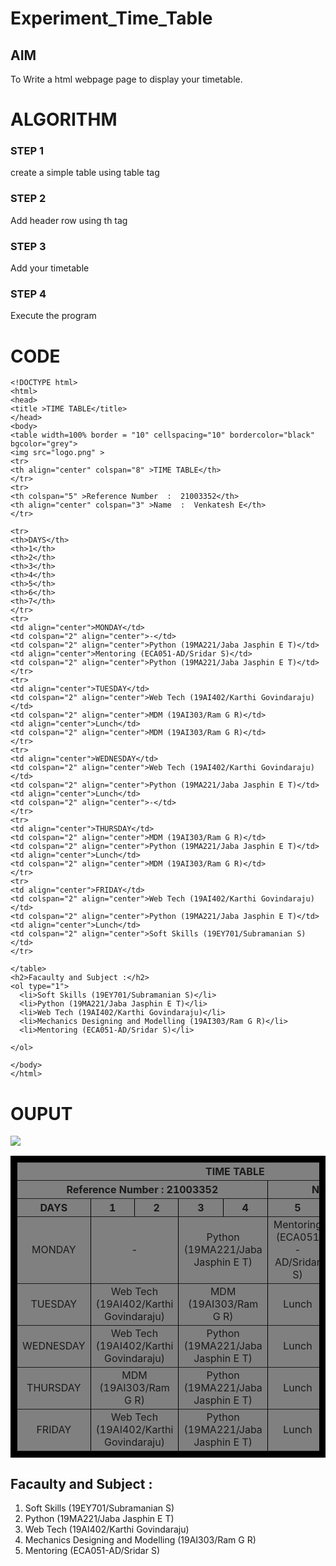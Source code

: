 # Experiment_Time_Table

## AIM
To Write a html webpage page to display your timetable.

# ALGORITHM
### STEP 1
create a simple table using table tag
### STEP 2
Add header row using th tag
### STEP 3
Add your timetable
### STEP 4
Execute the program

# CODE
~~~
<!DOCTYPE html>
<html>
<head>
<title >TIME TABLE</title>
</head>
<body>
<table width=100% border = "10" cellspacing="10" bordercolor="black" bgcolor="grey">
<img src="logo.png" >
<tr>
<th align="center" colspan="8" >TIME TABLE</th>
</tr>
<tr>
<th colspan="5" >Reference Number  :  21003352</th>
<th align="center" colspan="3" >Name  :  Venkatesh E</th>
</tr>

<tr>
<th>DAYS</th>
<th>1</th>
<th>2</th>
<th>3</th>
<th>4</th>
<th>5</th>
<th>6</th>
<th>7</th>
</tr>
<tr>
<td align="center">MONDAY</td>
<td colspan="2" align="center">-</td>
<td colspan="2" align="center">Python (19MA221/Jaba Jasphin E T)</td>
<td align="center">Mentoring (ECA051-AD/Sridar S)</td>
<td colspan="2" align="center">Python (19MA221/Jaba Jasphin E T)</td>
</tr>
<tr>
<td align="center">TUESDAY</td>
<td colspan="2" align="center">Web Tech (19AI402/Karthi Govindaraju)</td>
<td colspan="2" align="center">MDM (19AI303/Ram G R)</td>
<td align="center">Lunch</td>
<td colspan="2" align="center">MDM (19AI303/Ram G R)</td>
</tr>
<tr>
<td align="center">WEDNESDAY</td>
<td colspan="2" align="center">Web Tech (19AI402/Karthi Govindaraju)</td>
<td colspan="2" align="center">Python (19MA221/Jaba Jasphin E T)</td>
<td align="center">Lunch</td>
<td colspan="2" align="center">-</td>
</tr>
<tr>
<td align="center">THURSDAY</td>
<td colspan="2" align="center">MDM (19AI303/Ram G R)</td>
<td colspan="2" align="center">Python (19MA221/Jaba Jasphin E T)</td>
<td align="center">Lunch</td>
<td colspan="2" align="center">MDM (19AI303/Ram G R)</td>
</tr>
<tr>
<td align="center">FRIDAY</td>
<td colspan="2" align="center">Web Tech (19AI402/Karthi Govindaraju)</td>
<td colspan="2" align="center">Python (19MA221/Jaba Jasphin E T)</td>
<td align="center">Lunch</td>
<td colspan="2" align="center">Soft Skills (19EY701/Subramanian S)</td>
</tr>

</table>
<h2>Facaulty and Subject :</h2>
<ol type="1">
  <li>Soft Skills (19EY701/Subramanian S)</li>
  <li>Python (19MA221/Jaba Jasphin E T)</li>
  <li>Web Tech (19AI402/Karthi Govindaraju)</li>
  <li>Mechanics Designing and Modelling (19AI303/Ram G R)</li>
  <li>Mentoring (ECA051-AD/Sridar S)</li>
  
</ol>  

</body>
</html>
~~~
# OUPUT
<!DOCTYPE html>
<html>
<head>
<title >TIME TABLE</title>
</head>
<body>
<table width=100% border = "10" cellspacing="10" bordercolor="black" bgcolor="grey">
<img src="logo.png" >
<tr>
<th align="center" colspan="8" >TIME TABLE</th>
</tr>
<tr>
<th colspan="5" >Reference Number  :  21003352</th>
<th align="center" colspan="3" >Name  :  Venkatesh E</th>
</tr>

<tr>
<th>DAYS</th>
<th>1</th>
<th>2</th>
<th>3</th>
<th>4</th>
<th>5</th>
<th>6</th>
<th>7</th>
</tr>
<tr>
<td align="center">MONDAY</td>
<td colspan="2" align="center">-</td>
<td colspan="2" align="center">Python (19MA221/Jaba Jasphin E T)</td>
<td align="center">Mentoring (ECA051-AD/Sridar S)</td>
<td colspan="2" align="center">Python (19MA221/Jaba Jasphin E T)</td>
</tr>
<tr>
<td align="center">TUESDAY</td>
<td colspan="2" align="center">Web Tech (19AI402/Karthi Govindaraju)</td>
<td colspan="2" align="center">MDM (19AI303/Ram G R)</td>
<td align="center">Lunch</td>
<td colspan="2" align="center">MDM (19AI303/Ram G R)</td>
</tr>
<tr>
<td align="center">WEDNESDAY</td>
<td colspan="2" align="center">Web Tech (19AI402/Karthi Govindaraju)</td>
<td colspan="2" align="center">Python (19MA221/Jaba Jasphin E T)</td>
<td align="center">Lunch</td>
<td colspan="2" align="center">-</td>
</tr>
<tr>
<td align="center">THURSDAY</td>
<td colspan="2" align="center">MDM (19AI303/Ram G R)</td>
<td colspan="2" align="center">Python (19MA221/Jaba Jasphin E T)</td>
<td align="center">Lunch</td>
<td colspan="2" align="center">MDM (19AI303/Ram G R)</td>
</tr>
<tr>
<td align="center">FRIDAY</td>
<td colspan="2" align="center">Web Tech (19AI402/Karthi Govindaraju)</td>
<td colspan="2" align="center">Python (19MA221/Jaba Jasphin E T)</td>
<td align="center">Lunch</td>
<td colspan="2" align="center">Soft Skills (19EY701/Subramanian S)</td>
</tr>

</table>
<h2>Facaulty and Subject :</h2>
<ol type="1">
  <li>Soft Skills (19EY701/Subramanian S)</li>
  <li>Python (19MA221/Jaba Jasphin E T)</li>
  <li>Web Tech (19AI402/Karthi Govindaraju)</li>
  <li>Mechanics Designing and Modelling (19AI303/Ram G R)</li>
  <li>Mentoring (ECA051-AD/Sridar S)</li>
  
</ol>  

</body>
</html>

